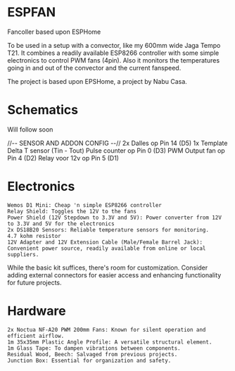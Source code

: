 # ESPFAN
Fancoller based upon ESPHome

To be used in a setup with a convector, like my 600mm wide Jaga Tempo T21.
It combines a readily available ESP8266 controller with some simple electronics to control PWM fans (4pin). Also it monitors the temperatures going in and out of the convector and the current fanspeed.

The project is based upon EPSHome, a project by Nabu Casa.

# Schematics

Will follow soon

//-- SENSOR AND ADDON CONFIG --//
2x Dalles op Pin 14 (D5)
1x Template Delta T sensor (Tin - Tout)
Pulse counter op Pin 0 (D3)
PWM Output fan op Pin 4 (D2)
Relay voor 12v op Pin 5 (D1)


# Electronics

    Wemos D1 Mini: Cheap 'n simple ESP8266 controller
    Relay Shield: Toggles the 12V to the fans
    Power Shield (12V Stepdown to 3.3V and 5V): Power converter from 12V to 3.3V and 5V for the electronics
    2x DS18B20 Sensors: Reliable temperature sensors for monitoring.
    4.7 kohm resistor
    12V Adapter and 12V Extension Cable (Male/Female Barrel Jack): Convenient power source, readily available from online or local suppliers.

While the basic kit suffices, there's room for customization. Consider adding external connectors for easier access and enhancing functionality for future projects.

# Hardware

    2x Noctua NF-A20 PWM 200mm Fans: Known for silent operation and efficient airflow.
    1m 35x35mm Plastic Angle Profile: A versatile structural element.
    1m Glass Tape: To dampen vibrations between components.
    Residual Wood, Beech: Salvaged from previous projects.
    Junction Box: Essential for organization and safety.
